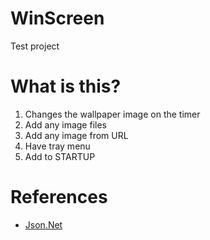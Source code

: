 # WinScreen
Test project
# What is this?
1. Сhanges the wallpaper image on the timer
2. Add any image files
3. Add any image from URL
4. Have tray menu
5. Add to STARTUP
# References
- [Json.Net](http://www.newtonsoft.com/json)
